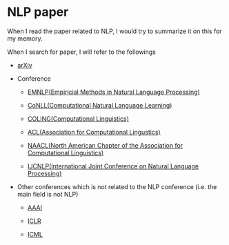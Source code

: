 # NLP paper 

When I read the paper related to NLP, I would try to summarize it on this for my memory.

When I search for paper, I will refer to the followings 

- [arXiv](https://arxiv.org/) 

- Conference 

  - [EMNLP(Empiricial Methods in Natural Language Processing)](http://emnlp2018.org/)

  - [CoNLL(Computational Natural Language Learning)](http://www.conll.org/)

  - [COLING(Computational Linguistics)](http://coling2018.org/)

  - [ACL(Association for Computational Lingustics)](https://acl2018.org/)
 
  - [NAACL(North American Chapter of the Association for Computational Linguistics)](http://naacl.org/)
 
  - [IJCNLP(International Joint Conference on Natural Language Processing)](http://ijcnlp2017.org)
  
- Other conferences which is not related to the NLP conference (i.e. the main field is not NLP)

  - [AAAI](https://aaai.org/Conferences/AAAI-21/)
  
  - [ICLR](https://iclr.cc/)
  
  - [ICML](https://icml.cc/)
  
